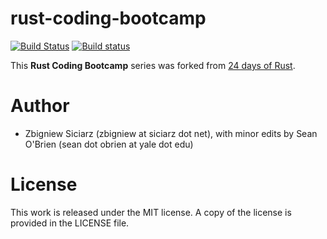 rust-coding-bootcamp
============

[![Build Status](https://travis-ci.org/zsiciarz/24daysofrust.svg?branch=master)](https://travis-ci.org/zsiciarz/24daysofrust)
[![Build status](https://ci.appveyor.com/api/projects/status/ys82q4b43td2mxb7?svg=true)](https://ci.appveyor.com/project/zsiciarz/24daysofrust)

This **Rust Coding Bootcamp** series was forked from [24 days of Rust](https://zsiciarz.github.io/24daysofrust/).

Author
======

 * Zbigniew Siciarz (zbigniew at siciarz dot net), with minor edits by Sean O&apos;Brien (sean dot obrien at yale dot edu)

License
=======

This work is released under the MIT license. A copy of the license is provided
in the LICENSE file.
